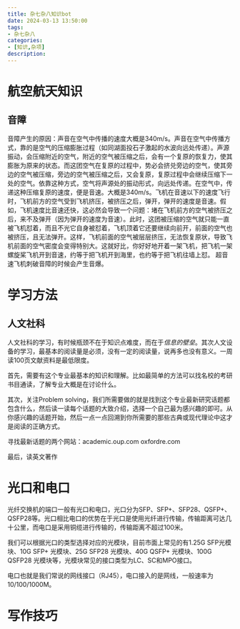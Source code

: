 ```yaml
---
title: 杂七杂八知识bot
date: 2024-03-13 13:50:00
tags:
- 杂七杂八
categories:
- [知识,杂项]
description: 
---
```

# 航空航天知识
## 音障

音障产生的原因：声音在空气中传播的速度大概是340m/s。声音在空气中传播方式，靠的是空气的压缩膨胀过程（如同湖面投石子激起的水波向远处传递）。声源振动，会压缩附近的空气，附近的空气被压缩之后，会有一个复原的恢复力，使其膨胀为原来的状态。而这团空气在复原的过程中，势必会挤兑旁边的空气，使其旁边的空气被压缩，旁边的空气被压缩之后，又会复原，复原过程中会继续压缩下一处的空气。依靠这种方式，空气将声源处的振动形式，向远处传递。在空气中，传递这种压缩复原的速度，便是音速。大概是340m/s。飞机在音速以下的速度飞行时，飞机前方的空气受到飞机挤压，被挤压之后，弹开，弹开的速度是音速。假如，飞机速度比音速还快，这必然会导致一个问题：堵在飞机前方的空气被挤压之后，来不及弹开（因为弹开的速度为音速）。此时，这团被压缩的空气就只能一直被飞机怼着，而且不光它自身被怼着，飞机顶着它还要继续向前开，前面的空气也被挤压，且无法弹开。这样，飞机前面的空气被层层挤压，无法恢复原状，导致飞机前面的空气密度会变得特别大。这就好比，你好好地开着一架飞机，把飞机一架螺旋桨飞机开到音速，约等于把飞机开到海里，也约等于把飞机往墙上怼。
超音速飞机刺破音障的时候会产生音爆。

# 学习方法
## 人文社科
人文社科的学习，有时候瓶颈不在于知识点难度，而在于*信息的壁垒*。其次人文设备的学习，最基本的阅读量是必须，没有一定的阅读量，说再多也没有意义。一周读100页文献资料是最低限度。

首先，需要有这个专业最基本的知识和理解。比如最简单的方法可以找名校的考研书目通读，了解专业大概是在讨论什么。

其次，关注Problem solving，我们所需要做的就是找到这个专业最新研究话题都包含什么，然后读一读每个话题的大致介绍，选择一个自己最为感兴趣的即可。从你感兴趣的话题开始，然后一点一点回溯到你所需要的那些古典或现代理论中这才是阅读的正确方式。

寻找最新话题的两个网站：academic.oup.com  oxfordre.com

最后，读英文著作

# 光口和电口

光纤交换机的端口一般有光口和电口，光口分为SFP、SFP+、SFP28、QSFP+、QSFP28等。光口相比电口的优势在于光口是使用光纤进行传输，传输距离可达几十公里，而电口是采用铜缆进行传输的，传输距离不超过100米。

我们可以根据光口的类型选择对应的光模块，目前市面上常见的有1.25G SFP光模块、10G SFP+ 光模块、25G SFP28 光模块、40G QSFP+ 光模块、100G QSFP28 光模块等，光模块常见的接口类型为LC、SC和MPO接口。

电口也就是我们常说的网线接口（RJ45），电口接入的是网线，一般速率为10/100/1000M。

# 写作技巧
